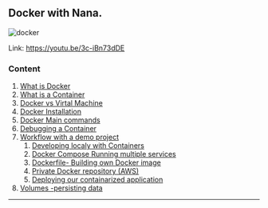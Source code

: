 ## Docker with Nana.
![docker](https://www.docker.com/wp-content/uploads/2022/03/vertical-logo-monochromatic.png)


Link: https://youtu.be/3c-iBn73dDE

### Content

1. [What is Docker]()
2. [What is a Container]()
3. [Docker vs Virtal Machine]()
4. [Docker Installation]()
5. [Docker Main commands]()
6. [Debugging a Container]()
7. [Workflow with a demo project]()
    1. [Developing localy with Containers]()
    2. [Docker Compose Running multiple services]()
    3. [Dockerfile- Building own Docker image]()
    4. [Private Docker repository (AWS)]()
    5. [Deploying our containarized application]()
8. [Volumes -persisting data]()

------------------------




